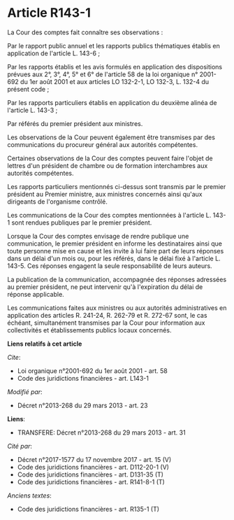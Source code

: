# Article R143-1

La Cour des comptes fait connaître ses observations : 

Par le rapport public annuel et les rapports publics thématiques établis en application de l'article L. 143-6 ; 

Par les rapports établis et les avis formulés en application des dispositions prévues aux 2°, 3°, 4°, 5° et 6° de l'article
58 de la loi organique n° 2001-692 du 1er août 2001 et aux articles LO 132-2-1, LO 132-3, L. 132-4 du présent code ; 

Par les rapports particuliers établis en application du deuxième alinéa de l'article L. 143-3 ; 

Par référés du premier président aux ministres. 

Les observations de la Cour peuvent également être transmises par des communications du procureur général aux autorités
compétentes. 

Certaines observations de la Cour des comptes peuvent faire l'objet de lettres d'un président de chambre ou de formation
interchambres aux autorités compétentes. 

Les rapports particuliers mentionnés ci-dessus sont transmis par le premier président au Premier ministre, aux ministres
concernés ainsi qu'aux dirigeants de l'organisme contrôlé. 

Les communications de la Cour des comptes mentionnées à l'article L. 143-1 sont rendues publiques par le premier président. 

Lorsque la Cour des comptes envisage de rendre publique une communication, le premier président en informe les destinataires
ainsi que toute personne mise en cause et les invite à lui faire part de leurs réponses dans un délai d'un mois ou, pour les
référés, dans le délai fixé à l'article L. 143-5. Ces réponses engagent la seule responsabilité de leurs auteurs. 

La publication de la communication, accompagnée des réponses adressées au premier président, ne peut intervenir qu'à
l'expiration du délai de réponse applicable. 

Les communications faites aux ministres ou aux autorités administratives en application des articles R. 241-24, R. 262-79 et
R. 272-67 sont, le cas échéant, simultanément transmises par la Cour pour information aux collectivités et établissements
publics locaux concernés.

**Liens relatifs à cet article**

_Cite_:

  - Loi organique n°2001-692 du 1er août 2001 - art. 58
  - Code des juridictions financières - art. L143-1

_Modifié par_:

  - Décret n°2013-268 du 29 mars 2013 - art. 23

**Liens**:

  - TRANSFERE: Décret n°2013-268 du 29 mars 2013 - art. 31

_Cité par_:

  - Décret n°2017-1577 du 17 novembre 2017 - art. 15 (V)
  - Code des juridictions financières - art. D112-20-1 (V)
  - Code des juridictions financières - art. D131-35 (T)
  - Code des juridictions financières - art. R141-8-1 (T)

_Anciens textes_:

  - Code des juridictions financières - art. R135-1 (T)
